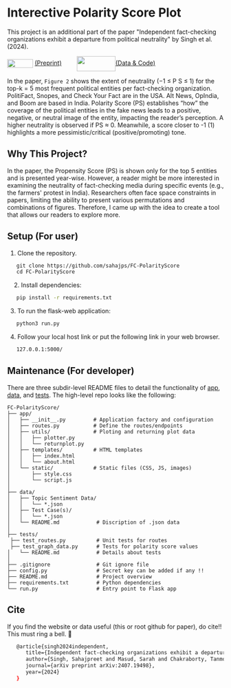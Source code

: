 # Interective Polarity Score Plot

This project is an additional part of the paper "Independent fact-checking organizations exhibit a departure from political neutrality" by Singh et al. (2024). 

[<img align="center" src="https://encrypted-tbn0.gstatic.com/images?q=tbn:ANd9GcS9PvkGku1cP-sph35SRBDyCwHEKLMZyBggCw&s" width="60" height="20"/>](https://arxiv.org/abs/2407.19498) [(Preprint)](https://arxiv.org/abs/2407.19498)         [<img align="center" src="https://encrypted-tbn0.gstatic.com/images?q=tbn:ANd9GcTFaHW69OfhzFN9xaGJf68IUddHqWSoE-dI5q_lOLElXvZ4jMKjXs0DAGTdzJS7Kid8vNU&usqp=CAU" width="90" height="35"/>](https://github.com/sahajps/FC-Bias)[(Data & Code)](https://github.com/sahajps/FC-Bias)

In the paper, `Figure 2` shows the extent of neutrality (−1 ≤ P S ≤ 1) for the top-k = 5 most frequent political entities per fact-checking organization. PolitiFact, Snopes, and Check Your Fact are in the USA. Alt News, OpIndia, and Boom are based in India. Polarity Score (PS) establishes “how” the coverage of the political entities in the fake news leads to a positive, negative, or neutral image of the entity, impacting the reader’s perception. A higher neutrality is observed if PS ≈ 0. Meanwhile, a score closer to -1 (1) highlights a more pessimistic/critical (positive/promoting) tone.

## Why This Project?

In the paper, the Propensity Score (PS) is shown only for the top 5 entities and is presented year-wise. However, a reader might be more interested in examining the neutrality of fact-checking media during specific events (e.g., the farmers' protest in India). Researchers often face space constraints in papers, limiting the ability to present various permutations and combinations of figures. Therefore, I came up with the idea to create a tool that allows our readers to explore more.

## Setup (For user)
1. Clone the repository.
 ```sh
   git clone https://github.com/sahajps/FC-PolarityScore
   cd FC-PolarityScore
 ```
   
2. Install dependencies:
 ```sh
   pip install -r requirements.txt
 ```
3. To run the flask-web application:
 ```sh
   python3 run.py
 ```
4. Follow your local host link or put the following link in your web browser.
 ```sh
   127.0.0.1:5000/
 ```
## Maintenance (For developer)
There are three subdir-level README files to detail the functionality of [app](https://github.com/sahajps/FC-PolarityScore/blob/main/app/README.md), [data](https://github.com/sahajps/FC-PolarityScore/blob/main/data/README.md), and [tests](https://github.com/sahajps/FC-PolarityScore/blob/main/tests/README.md).
The high-level repo looks like the following:

```plaintext
FC-PolarityScore/
├── app/
│   ├── __init__.py         # Application factory and configuration
│   ├── routes.py           # Define the routes/endpoints
│   ├── utils/              # Ploting and returning plot data
│   │   ├── plotter.py
│   │   └── returnplot.py
│   ├── templates/          # HTML templates
│   │   ├── index.html
│   │   └── about.html
│   └── static/             # Static files (CSS, JS, images)
│       ├── style.css
│       └── script.js
│
├── data/
│   ├── Topic Sentiment Data/
│   │   └── *.json
│   ├── Test Case(s)/
│   │   └── *.json
│   └── README.md            # Discription of .json data
│
├── tests/
 ├── test_routes.py          # Unit tests for routes
 ├── test_graph_data.py      # Tests for polarity score values
│   └── README.md            # Details about tests
│
├── .gitignore               # Git ignore file
├── config.py                # Secret key can be added if any !!
├── README.md                # Project overview
├── requirements.txt         # Python dependencies
└── run.py                   # Entry point to Flask app
```

## Cite
If you find the website or data useful (this or root github for paper), do cite!! This must ring a bell. 🔔
```sh
   @article{singh2024independent,
      title={Independent fact-checking organizations exhibit a departure from political neutrality},
      author={Singh, Sahajpreet and Masud, Sarah and Chakraborty, Tanmoy},
      journal={arXiv preprint arXiv:2407.19498},
      year={2024}
   }
```